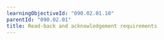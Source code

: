 ```yaml
---
learningObjectiveId: "090.02.01.10"
parentId: "090.02.01"
title: Read-back and acknowledgement requirements
---
```

